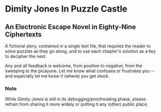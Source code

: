 # Dimity Jones In Puzzle Castle
## An Electronic Escape Novel in Eighty-Nine Ciphertexts

A fictional story, contained in a single text file, that requires the reader to solve puzzles as they go along, and to use each chapter's solution as a key to decipher the next. 

Any and all feedback is welcome, from positive to negative, from the sweeping to the picayune. Let me know what confuses or frustrates you -- and especially let me know if (where) you get stuck.

### Note
While _Dimity Jones_ is still in its debugging/proofreading phase, please refrain from sharing it more widely or putting it any (other) public place.
